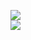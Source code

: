 [![](https://img.shields.io/badge/Made%20With-Github%20Spray-lightgrey.svg?style=for-the-badge&logo=github)](https://github.com/Annihil/github-spray#6768)  
[![](https://i.imgur.com/2DrTn0Z.gif)](https://github.com/Annihil/github-spray)
